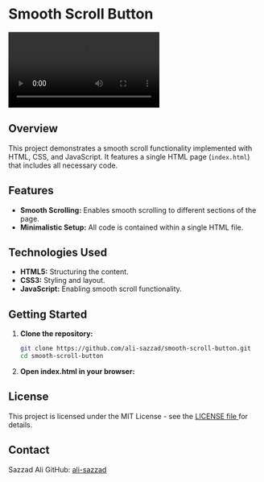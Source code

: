 # Smooth Scroll Button

<video src='https://github.com/ali-sazzad/smooth-scroll-button/assets/81892364/ee959c0a-372f-423d-90ff-504d7a8c59b7' autoplay> </video>

## Overview

This project demonstrates a smooth scroll functionality implemented with HTML, CSS, and JavaScript. It features a single HTML page (`index.html`) that includes all necessary code.

## Features

- **Smooth Scrolling:** Enables smooth scrolling to different sections of the page.
- **Minimalistic Setup:** All code is contained within a single HTML file.

## Technologies Used

- **HTML5:** Structuring the content.
- **CSS3:** Styling and layout.
- **JavaScript:** Enabling smooth scroll functionality.

## Getting Started

1. **Clone the repository:**
   ```bash
   git clone https://github.com/ali-sazzad/smooth-scroll-button.git
   cd smooth-scroll-button
   
2. **Open index.html in your browser:**

## License
This project is licensed under the MIT License - see the <a href='https://en.wikipedia.org/wiki/MIT_License'> LICENSE file </a> for details.

## Contact
Sazzad Ali
GitHub: <a href='https://github.com/ali-sazzad'> ali-sazzad </a>
